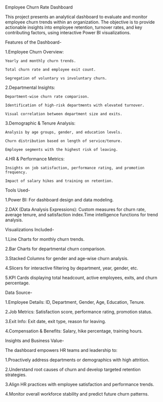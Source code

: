Employee Churn Rate Dashboard

This project presents an analytical dashboard to evaluate and monitor employee churn trends within an organization. 
The objective is to provide actionable insights into employee retention, turnover rates, and key contributing factors, using interactive Power BI visualizations.





Features of the Dashboard-

  1.Employee Churn Overview:
  
    Yearly and monthly churn trends.
    
    Total churn rate and employee exit count.
    
    Segregation of voluntary vs involuntary churn.
  
  2.Departmental Insights:
  
    Department-wise churn rate comparison.
    
    Identification of high-risk departments with elevated turnover.
    
    Visual correlation between department size and exits.
  
  3.Demographic & Tenure Analysis:
  
    Analysis by age groups, gender, and education levels.
    
    Churn distribution based on length of service/tenure.
    
    Employee segments with the highest risk of leaving.
  
  4.HR & Performance Metrics:
  
    Insights on job satisfaction, performance rating, and promotion frequency.
    
    Impact of salary hikes and training on retention.



Tools Used-

  1.Power BI: For dashboard design and data modeling.
  
  2.DAX (Data Analysis Expressions): Custom measures for churn rate, average tenure, and satisfaction index.Time intelligence functions for trend analysis.



Visualizations Included-

  1.Line Charts for monthly churn trends.
  
  2.Bar Charts for departmental churn comparison.
  
  3.Stacked Columns for gender and age-wise churn analysis.
  
  4.Slicers for interactive filtering by department, year, gender, etc.
  
  5.KPI Cards displaying total headcount, active employees, exits, and churn percentage.



Data Source-

  1.Employee Details: ID, Department, Gender, Age, Education, Tenure.
  
  2.Job Metrics: Satisfaction score, performance rating, promotion status.
  
  3.Exit Info: Exit date, exit type, reason for leaving.
  
  4.Compensation & Benefits: Salary, hike percentage, training hours.



Insights and Business Value-

  The dashboard empowers HR teams and leadership to:
  
  1.Proactively address departments or demographics with high attrition.
  
  2.Understand root causes of churn and develop targeted retention strategies.
  
  3.Align HR practices with employee satisfaction and performance trends.
  
  4.Monitor overall workforce stability and predict future churn patterns.
